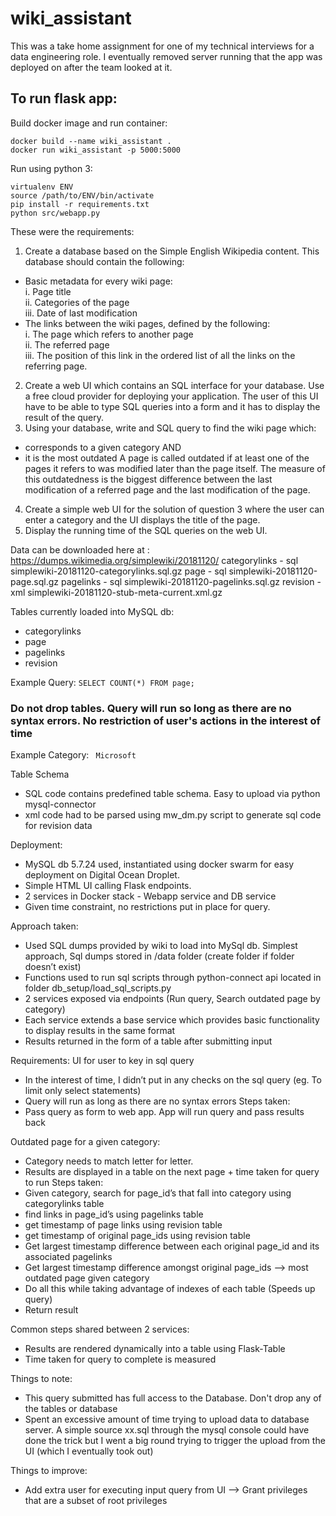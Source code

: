 # wiki_assistant

This was a take home assignment for one of my technical interviews for a data engineering role. I eventually removed server running that the app was deployed on after the team looked at it. 

## To run flask app:
Build docker image and run container: 
```
docker build --name wiki_assistant .
docker run wiki_assistant -p 5000:5000
```
Run using python 3:
```
virtualenv ENV 
source /path/to/ENV/bin/activate
pip install -r requirements.txt
python src/webapp.py
```

These were the requirements:
1. Create a database based on the Simple English Wikipedia content. This database
should contain the following:  
* Basic metadata for every wiki page:  
i. Page title  
ii. Categories of the page  
iii. Date of last modification  
* The links between the wiki pages, defined by the following:  
i. The page which refers to another page  
ii. The referred page  
iii. The position of this link in the ordered list of all the links on the referring
page.

2. Create a web UI which contains an SQL interface for your database. Use a free cloud
provider for deploying your application. The user of this UI have to be able to type SQL
queries into a form and it has to display the result of the query.
3. Using your database, write and SQL query to find the wiki page which:  
* corresponds to a given category
AND
* it is the most outdated
A page is called outdated if at least one of the pages it refers to was modified later than
the page itself. The measure of this outdatedness is the biggest difference between the
last modification of a referred page and the last modification of the page.
4. Create a simple web UI for the solution of question 3 where the user can enter a
category and the UI displays the title of the page.
5. Display the running time of the SQL queries on the web UI.

Data can be downloaded here at : https://dumps.wikimedia.org/simplewiki/20181120/
categorylinks - sql  simplewiki-20181120-categorylinks.sql.gz
page - sql  simplewiki-20181120-page.sql.gz
pagelinks - sql simplewiki-20181120-pagelinks.sql.gz
revision - xml simplewiki-20181120-stub-meta-current.xml.gz


Tables currently loaded into MySQL db: 
* categorylinks
* page
* pagelinks
* revision

Example Query: 
```SELECT COUNT(*) FROM page;```
### Do not drop tables. Query will run so long as there are no syntax errors. No restriction of user's actions in the interest of time

Example Category:
``` Microsoft```

Table Schema
* SQL code contains predefined table schema. Easy to upload via python mysql-connector
* xml code had to be parsed using mw_dm.py script to generate sql code for revision data

Deployment:
* MySQL db 5.7.24 used, instantiated using docker swarm for easy deployment on Digital Ocean Droplet.
* Simple HTML UI calling Flask endpoints. 
* 2 services in Docker stack - Webapp service and DB service
* Given time constraint, no restrictions put in place for query.


Approach taken:
* Used SQL dumps provided by wiki to load into MySql db. Simplest approach, Sql dumps stored in /data folder (create folder if folder doesn’t exist)
* Functions used to run sql scripts through python-connect api located in folder db_setup/load_sql_scripts.py
* 2 services exposed via endpoints (Run query, Search outdated page by category)
* Each service extends a base service which provides basic functionality to display results in the same format
* Results returned in the form of a table after submitting input


Requirements:
UI for user to key in sql query 
* In the interest of time, I didn’t put in any checks on the sql query (eg. To limit only select statements)
* Query will run as long as there are no syntax errors
Steps taken:
* Pass query as form to web app. App will run query and pass results back 

Outdated page for a given category:
* Category needs to match letter for letter. 
* Results are displayed in a table on the next page + time taken for query to run
Steps taken:
* Given category, search for page_id’s that fall into category using categorylinks table
* find links in page_id’s using pagelinks table
* get timestamp of page links using revision table
* get timestamp of original page_ids using revision table
* Get largest timestamp difference between each original page_id and its associated pagelinks 
* Get largest timestamp difference amongst original page_ids —> most outdated page given category
* Do all this while taking advantage of indexes of each table (Speeds up query)
* Return result

Common steps shared between 2 services:
* Results are rendered dynamically into a table using Flask-Table
* Time taken for query to complete is measured

Things to note:
* This query submitted has full access to the Database. Don't drop any of the tables or database
* Spent an excessive amount of time trying to upload data to database server. A simple source xx.sql through the mysql
console could have done the trick but I went a big round trying to trigger the upload from the UI (which I eventually took out)

Things to improve:
* Add extra user for executing input query from UI --> Grant privileges that are a subset of root privileges
